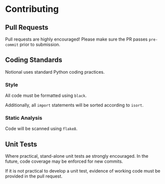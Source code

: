 # Contributing #

## Pull Requests ##

Pull requests are highly encouraged!  Please make sure the PR passes `pre-commit`
prior to submission.

## Coding Standards ##

Notional uses standard Python coding practices.

### Style ###

All code must be formatted using `black`.

Additionally, all `import` statements will be sorted according to `isort`.

### Static Analysis ###

Code will be scanned using `flake8`.

## Unit Tests ##

Where practical, stand-alone unit tests ae strongly encouraged.  In the future,
code coverage may be enforced for new commits.

If it is not practical to develop a unit test, evidence of working code must
be provided in the pull request.

